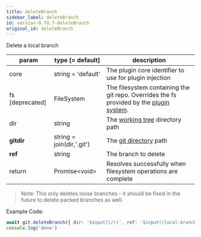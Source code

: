 ```yaml
---
title: deleteBranch
sidebar_label: deleteBranch
id: version-0.70.7-deleteBranch
original_id: deleteBranch
---
```


Delete a local branch

| param           | type [= default]          | description                                                                                               |
| --------------- | ------------------------- | --------------------------------------------------------------------------------------------------------- |
| core            | string = 'default'        | The plugin core identifier to use for plugin injection                                                    |
| fs [deprecated] | FileSystem                | The filesystem containing the git repo. Overrides the fs provided by the [plugin system](./plugin_fs.md). |
| dir             | string                    | The [working tree](dir-vs-gitdir.md) directory path                                                       |
| **gitdir**      | string = join(dir,'.git') | The [git directory](dir-vs-gitdir.md) path                                                                |
| **ref**         | string                    | The branch to delete                                                                                      |
| return          | Promise\<void\>           | Resolves successfully when filesystem operations are complete                                             |

> Note: This only deletes loose branches - it should be fixed in the future to delete packed branches as well.

Example Code:

```js live
await git.deleteBranch({ dir: '$input((/))', ref: '$input((local-branch))' })
console.log('done')
```

<script>
(function rewriteEditLink() {
  const el = document.querySelector('a.edit-page-link.button');
  if (el) {
    el.href = 'https://github.com/isomorphic-git/isomorphic-git/edit/master/src/commands/deleteBranch.js';
  }
})();
</script>